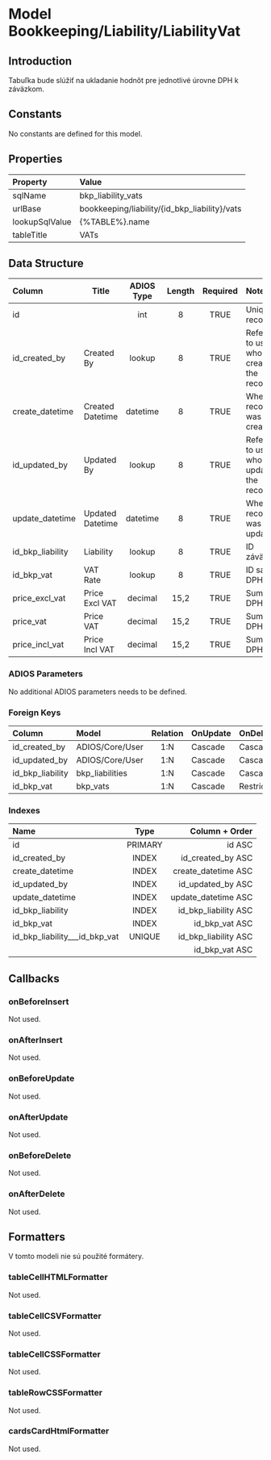 # Model Bookkeeping/Liability/LiabilityVat

## Introduction

Tabuľka bude slúžiť na ukladanie hodnôt pre jednotlivé úrovne DPH k záväzkom.

## Constants

No constants are defined for this model.

## Properties

| Property       | Value                                         |
| :------------- | :-------------------------------------------- |
| sqlName        | bkp_liability_vats                            |
| urlBase        | bookkeeping/liability/{id_bkp_liability}/vats |
| lookupSqlValue | {%TABLE%}.name                                |
| tableTitle     | VATs                                          |

## Data Structure

| Column           | Title            | ADIOS Type | Length | Required | Notes                                    |
| :--------------- | ---------------- | :--------: | :----: | :------: | :--------------------------------------- |
| id               |                  |    int     |   8    |   TRUE   | Unique record ID                         |
| id_created_by    | Created By       |   lookup   |   8    |   TRUE   | Reference to user who created the record |
| create_datetime  | Created Datetime |  datetime  |   8    |   TRUE   | When the record was created              |
| id_updated_by    | Updated By       |   lookup   |   8    |   TRUE   | Reference to user who updated the record |
| update_datetime  | Updated Datetime |  datetime  |   8    |   TRUE   | When the record was updated              |
| id_bkp_liability | Liability        |   lookup   |   8    |   TRUE   | ID záväzku                               |
| id_bkp_vat       | VAT Rate         |   lookup   |   8    |   TRUE   | ID sadzby DPH                            |
| price_excl_vat   | Price Excl VAT   |  decimal   |  15,2  |   TRUE   | Suma bez DPH                             |
| price_vat        | Price VAT        |  decimal   |  15,2  |   TRUE   | Suma DPH                                 |
| price_incl_vat   | Price Incl VAT   |  decimal   |  15,2  |   TRUE   | Suma s DPH                               |

### ADIOS Parameters

No additional ADIOS parameters needs to be defined.

### Foreign Keys

| Column           | Model           | Relation | OnUpdate | OnDelete |
| :--------------- | :-------------- | :------: | -------- | -------- |
| id_created_by    | ADIOS/Core/User |   1:N    | Cascade  | Cascade  |
| id_updated_by    | ADIOS/Core/User |   1:N    | Cascade  | Cascade  |
| id_bkp_liability | bkp_liabilities |   1:N    | Cascade  | Cascade  |
| id_bkp_vat       | bkp_vats        |   1:N    | Cascade  | Restrict |

### Indexes

| Name                          |  Type   |       Column + Order |
| :---------------------------- | :-----: | -------------------: |
| id                            | PRIMARY |               id ASC |
| id_created_by                 |  INDEX  |    id_created_by ASC |
| create_datetime               |  INDEX  |  create_datetime ASC |
| id_updated_by                 |  INDEX  |    id_updated_by ASC |
| update_datetime               |  INDEX  |  update_datetime ASC |
| id_bkp_liability              |  INDEX  | id_bkp_liability ASC |
| id_bkp_vat                    |  INDEX  |       id_bkp_vat ASC |
| id_bkp_liability___id_bkp_vat | UNIQUE  | id_bkp_liability ASC |
|                               |         |       id_bkp_vat ASC |

## Callbacks

### onBeforeInsert

Not used.

### onAfterInsert

Not used.

### onBeforeUpdate

Not used.

### onAfterUpdate

Not used.

### onBeforeDelete

Not used.

### onAfterDelete

Not used.

## Formatters

V tomto modeli nie sú použité formátery.

### tableCellHTMLFormatter

Not used.

### tableCellCSVFormatter

Not used.

### tableCellCSSFormatter

Not used.

### tableRowCSSFormatter

Not used.

### cardsCardHtmlFormatter

Not used.
